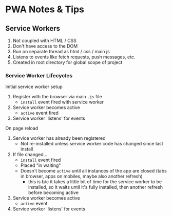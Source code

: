 # PWA Notes & Tips

## Service Workers

1. Not coupled with HTML / CSS
1. Don't have access to the DOM
1. Run on separate thread as html / css / main js
1. Listens to events like fetch requests, push messages, etc.
1. Created in root directory for global scope of project

### Service Worker Lifecycles

Initial service worker setup

1. Register with the browser via main `.js` file
    - `install` event fired with service worker
1. Service worker becomes active
    - `active` event fired
1. Service worker 'listens' for events

On page reload

1. Service worker has already been registered
    - Not re-installed unless service worker code has changed since last install
1. If file changed...
    - `install` event fired
    - Placed "in waiting"
    - Doesn't become `active` until all instances of the app are closed (tabs in browser, apps on mobiles, maybe also another refresh)
        - this is b/c it takes a little bit of time for the service worker to be installed, so it waits until it's fully installed, then another refresh before becoming active
1. Service worker becomes active
    - `active` event
1. Service worker 'listens' for events
